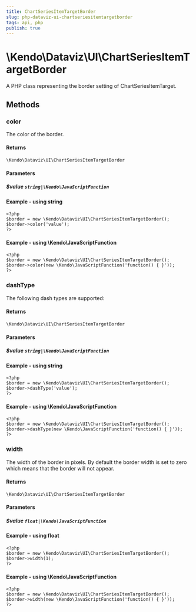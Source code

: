 ```yaml
---
title: ChartSeriesItemTargetBorder
slug: php-dataviz-ui-chartseriesitemtargetborder
tags: api, php
publish: true
---
```


# \Kendo\Dataviz\UI\ChartSeriesItemTargetBorder

A PHP class representing the border setting of ChartSeriesItemTarget.


## Methods

### color
The color of the border.

#### Returns
`\Kendo\Dataviz\UI\ChartSeriesItemTargetBorder`

#### Parameters

##### $value `string|\Kendo\JavaScriptFunction`



#### Example  - using string
    <?php
    $border = new \Kendo\Dataviz\UI\ChartSeriesItemTargetBorder();
    $border->color('value');
    ?>

#### Example  - using \Kendo\JavaScriptFunction
    <?php
    $border = new \Kendo\Dataviz\UI\ChartSeriesItemTargetBorder();
    $border->color(new \Kendo\JavaScriptFunction('function() { }'));
    ?>

### dashType
The following dash types are supported:

#### Returns
`\Kendo\Dataviz\UI\ChartSeriesItemTargetBorder`

#### Parameters

##### $value `string|\Kendo\JavaScriptFunction`



#### Example  - using string
    <?php
    $border = new \Kendo\Dataviz\UI\ChartSeriesItemTargetBorder();
    $border->dashType('value');
    ?>

#### Example  - using \Kendo\JavaScriptFunction
    <?php
    $border = new \Kendo\Dataviz\UI\ChartSeriesItemTargetBorder();
    $border->dashType(new \Kendo\JavaScriptFunction('function() { }'));
    ?>

### width
The width of the border in pixels. By default the border width is set to zero which means that the border will not appear.

#### Returns
`\Kendo\Dataviz\UI\ChartSeriesItemTargetBorder`

#### Parameters

##### $value `float|\Kendo\JavaScriptFunction`



#### Example  - using float
    <?php
    $border = new \Kendo\Dataviz\UI\ChartSeriesItemTargetBorder();
    $border->width(1);
    ?>

#### Example  - using \Kendo\JavaScriptFunction
    <?php
    $border = new \Kendo\Dataviz\UI\ChartSeriesItemTargetBorder();
    $border->width(new \Kendo\JavaScriptFunction('function() { }'));
    ?>

